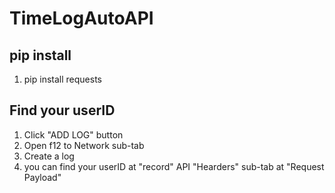# TimeLogAutoAPI

## pip install
1. pip install requests

## Find your userID
1. Click "ADD LOG" button
2. Open f12 to Network sub-tab
3. Create a log
4. you can find your userID at "record" API "Hearders" sub-tab at "Request Payload"
